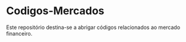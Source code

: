 # Codigos-Mercados
Este repositório destina-se a abrigar códigos relacionados ao mercado financeiro. 

